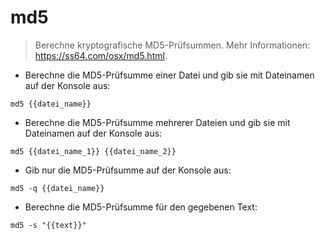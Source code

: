 # md5

> Berechne kryptografische MD5-Prüfsummen.
> Mehr Informationen: <https://ss64.com/osx/md5.html>.

- Berechne die MD5-Prüfsumme einer Datei und gib sie mit Dateinamen auf der Konsole aus:

`md5 {{datei_name}}`

- Berechne die MD5-Prüfsumme mehrerer Dateien und gib sie mit Dateinamen auf der Konsole aus:

`md5 {{datei_name_1}} {{datei_name_2}}`

- Gib nur die MD5-Prüfsumme auf der Konsole aus:

`md5 -q {{datei_name}}`

- Berechne die MD5-Prüfsumme für den gegebenen Text:

`md5 -s "{{text}}"`
